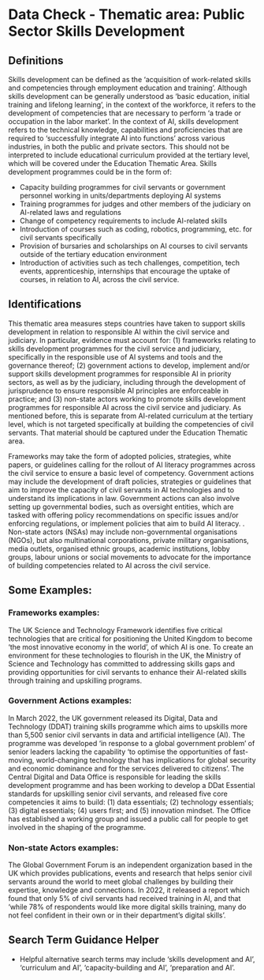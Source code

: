 
# Data Check - Thematic area: Public Sector Skills Development


## Definitions

Skills development can be defined as the ‘acquisition of work-related skills and competencies through employment education and training’. Although skills development can be generally understood as ‘basic education, initial training and lifelong learning’, in the context of the workforce, it refers to the development of competencies that are necessary to perform ‘a trade or occupation in the labor market’.
In the context of AI, skills development refers to the technical knowledge, capabilities and proficiencies that are required to ‘successfully integrate AI into functions’ across various industries, in both the public and private sectors. This should not be interpreted to include educational curriculum provided at the tertiary level, which will be covered under the Education Thematic Area.
Skills development programmes could be in the form of:
- Capacity building programmes for civil servants or government personnel working in units/departments deploying AI systems
- Training programmes for judges and other members of the judiciary on AI-related laws and regulations
- Change of competency requirements to include AI-related skills
- Introduction of courses such as coding, robotics, programming, etc. for civil servants specifically
- Provision of bursaries and scholarships on AI courses to civil servants outside of the tertiary education environment
- Introduction of activities such as tech challenges, competition, tech events, apprenticeship, internships that encourage the uptake of courses, in relation to AI, across the civil service.

## Identifications

This thematic area measures steps countries have taken to support skills development in relation to responsible AI within the civil service and judiciary. In particular, evidence must account for: (1) frameworks relating to skills development programmes for the civil service and judiciary, specifically in the responsible use of AI systems and tools and the governance thereof; (2) government actions to develop, implement and/or support skills development programmes for responsible AI in priority sectors, as well as by the judiciary, including through the development of jurisprudence to ensure responsible AI principles are enforceable in practice; and (3) non-state actors working to promote skills development programmes for responsible AI across the civil service and judiciary. As mentioned before, this is separate from AI-related curriculum at the tertiary level, which is not targeted specifically at building the competencies of civil servants. That material should be captured under the Education Thematic area.

Frameworks may take the form of adopted policies, strategies, white papers, or guidelines calling for the rollout of AI literacy programmes across the civil service to ensure a basic level of competency. Government actions may include the development of draft policies, strategies or guidelines that aim to improve the capacity of civil servants in AI technologies and to understand its implications in law. Government actions can also involve setting up governmental bodies, such as oversight entities, which are tasked with offering policy recommendations on specific issues and/or enforcing regulations, or implement policies that aim to build AI literacy. . Non-state actors (NSAs) may include non-governmental organisations (NGOs), but also multinational corporations, private military organisations, media outlets, organised ethnic groups, academic institutions, lobby groups, labour unions or social movements to advocate for the importance of building competencies related to AI across the civil service.

## Some Examples:

### Frameworks examples:

The UK Science and Technology Framework identifies five critical technologies that are critical for positioning the United Kingdom to become ‘the most innovative economy in the world’, of which AI is one. To create an environment for these technologies to flourish in the UK, the Ministry of Science and Technology has committed to addressing skills gaps and providing opportunities for civil servants to enhance their AI-related skills through training and upskilling programs.

### Government Actions examples:

In March 2022, the UK government released its Digital, Data and Technology (DDAT) training skills programme which aims to upskills more than 5,500 senior civil servants in data and artificial intelligence (AI). The programme was developed ‘in response to a global government problem’ of senior leaders lacking the capability ‘to optimise the opportunities of fast-moving, world-changing technology that has implications for global security and economic dominance and for the services delivered to citizens’. The Central Digital and Data Office is responsible for leading the skills development programme and has been working to develop a DDat Essential standards for upskilling senior civil servants, and released five core competencies it aims to build: (1) data essentials; (2) technology essentials; (3) digital essentials; (4) users first; and (5) innovation mindset. The Office has established a working group and issued a public call for people to get involved in the shaping of the programme.

### Non-state Actors examples:

The Global Government Forum is an independent organization based in the UK which provides publications, events and research that helps senior civil servants around the world to meet global challenges by building their expertise, knowledge and connections. In 2022, it released a report which found that only 5% of civil servants had received training in AI, and that ‘while 78% of respondents would like more digital skills training, many do not feel confident in their own or in their department’s digital skills’.


## Search Term Guidance Helper

- Helpful alternative search terms may include ‘skills development and AI’, ‘curriculum and AI’, ‘capacity-building and AI’, ‘preparation and AI’.